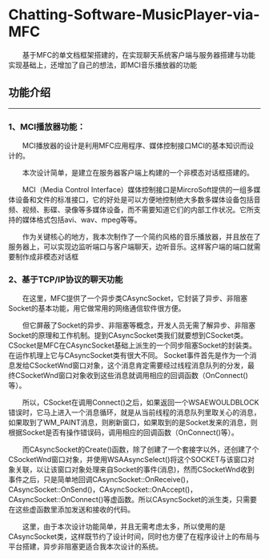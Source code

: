 # Chatting-Software-MusicPlayer-via-MFC
　　基于MFC的单文档框架搭建的，在实现聊天系统客户端与服务器搭建与功能实现基础上，还增加了自己的想法，即MCI音乐播放器的功能
## 功能介绍
-----------------------------------------------------------------------------------------------------------------
### 1、MCI播放器功能：
　　MCI播放器的设计是利用MFC应用程序、媒体控制接口MCI的基本知识而设计的。
  
　　本次设计简单，是建立在服务器客户端上构建的一个非模态对话框搭建的。
  
　　MCI（Media Control Interface）媒体控制接口是MircroSoft提供的一组多媒体设备和文件的标准接口，它的好处是可以方便地控制绝大多数多媒体设备包括音频、视频、影碟、录像等多媒体设备，而不需要知道它们的内部工作状况。它所支持的媒体格式包括avi、wav、mpeg等等。
  
　　作为关键核心的地方，我本次制作了一个简约风格的音乐播放器，并且放在了服务器上，可以实现边监听端口与客户端聊天，边听音乐。这样客户端的端口就需要制作成非模态对话框

### 2、基于TCP/IP协议的聊天功能
　　在这里，MFC提供了一个异步类CAsyncSocket，它封装了异步、非阻塞Socket的基本功能，用它做常用的网络通信软件很方便。
  
　　但它屏蔽了Socket的异步、非阻塞等概念，开发人员无需了解异步、非阻塞Socket的原理和工作机制。提到CAsyncSocket类我们就要想到CSocket类。CSocket是MFC在CAsyncSocket基础上派生的一个同步阻塞Socket的封装类。在运作机理上它与CAsyncSocket类有很大不同。 Socket事件首先是作为一个消息发给CSocketWnd窗口对象，这个消息肯定需要经过线程消息队列的分发，最终CSocketWnd窗口对象收到这些消息就调用相应的回调函数（OnConnect()等）。
  
　　所以，CSocket在调用Connect()之后，如果返回一个WSAEWOULDBLOCK错误时，它马上进入一个消息循环，就是从当前线程的消息队列里取关心的消息，如果取到了WM_PAINT消息，则刷新窗口，如果取到的是Socket发来的消息，则根据Socket是否有操作错误码，调用相应的回调函数（OnConnect()等）。
  
　　而CAsyncSocket的Create()函数，除了创建了一个套接字以外，还创建了个CSocketWnd窗口对象，并使用WSAAsyncSelect()将这个SOCKET与该窗口对象关联，以让该窗口对象处理来自Socket的事件(消息)，然而CSocketWnd收到事件之后，只是简单地回调CAsyncSocket::OnReceive()，CAsyncSocket::OnSend()，CAsyncSocket::OnAccept()，CAsyncSocket::OnConnect()等虚函数。所以CAsyncSocket的派生类，只需要在这些虚函数里添加发送和接收的代码。
  
　　这里，由于本次设计功能简单，并且无需考虑太多，所以使用的是CAsyncSocket类，这样既节约了设计时间，同时也方便了在程序设计上的布局与平台搭建，异步非阻塞更适合我本次设计的系统。
